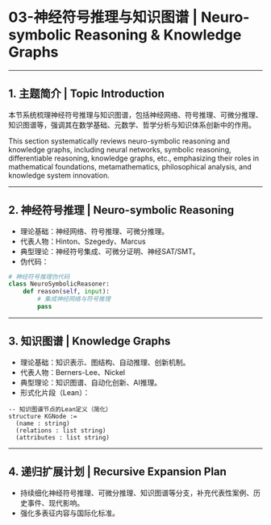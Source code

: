 # 03-神经符号推理与知识图谱 | Neuro-symbolic Reasoning & Knowledge Graphs

---

## 1. 主题简介 | Topic Introduction

本节系统梳理神经符号推理与知识图谱，包括神经网络、符号推理、可微分推理、知识图谱等，强调其在数学基础、元数学、哲学分析与知识体系创新中的作用。

This section systematically reviews neuro-symbolic reasoning and knowledge graphs, including neural networks, symbolic reasoning, differentiable reasoning, knowledge graphs, etc., emphasizing their roles in mathematical foundations, metamathematics, philosophical analysis, and knowledge system innovation.

---

## 2. 神经符号推理 | Neuro-symbolic Reasoning

- 理论基础：神经网络、符号推理、可微分推理。
- 代表人物：Hinton、Szegedy、Marcus
- 典型理论：神经符号集成、可微分证明、神经SAT/SMT。
- 伪代码：

```python
# 神经符号推理伪代码
class NeuroSymbolicReasoner:
    def reason(self, input):
        # 集成神经网络与符号推理
        pass
```

---

## 3. 知识图谱 | Knowledge Graphs

- 理论基础：知识表示、图结构、自动推理、创新机制。
- 代表人物：Berners-Lee、Nickel
- 典型理论：知识图谱、自动化创新、AI推理。
- 形式化片段（Lean）：

```lean
-- 知识图谱节点的Lean定义（简化）
structure KGNode :=
  (name : string)
  (relations : list string)
  (attributes : list string)
```

---

## 4. 递归扩展计划 | Recursive Expansion Plan

- 持续细化神经符号推理、可微分推理、知识图谱等分支，补充代表性案例、历史事件、现代影响。
- 强化多表征内容与国际化标准。
